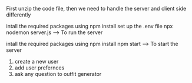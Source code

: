 First unzip the code file, then we need to handle the server and client side differently

<!-- server side -->
intall the required packages using npm install
set up the .env file
npx nodemon server.js --> To run the server

<!-- client side -->
intall the required packages using npm install
npm start --> To start the server

<!-- After setting up -->
1) create a new user
2) add user prefernces
3) ask any question to outfit generator




